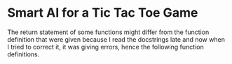 # Smart AI for a Tic Tac Toe Game

The return statement of some functions might differ from the function definition that were given because I read the docstrings late and now when I tried to correct it, it was giving errors, hence the following function definitions.
